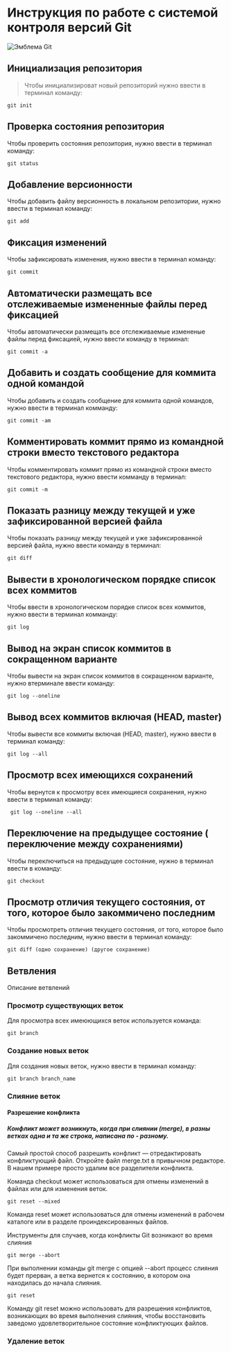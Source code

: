# **Инструкция по работе с системой контроля версий Git**

![Эмблема Git](git.jpg)

## Инициализация репозитория 

>Чтобы инициализироват новый репозиторий нужно ввести в терминал команду:

    git init

## Проверка состояния репозитория 

Чтобы проверить состояния репозитория, нужно ввести в терминал команду: 

    git status

## Добавление версионности 

Чтобы добавить файлу версионность в локальном репозитории, нужно ввести в терминал команду: 

    git add


## Фиксация изменений 

Чтобы зафиксировать изменения, нужно ввести в терминал команду:

    git commit

## Автоматически размещать все отслеживаемые измененные файлы перед фиксацией

Чтобы автоматически размещать все отслеживаемые измененые файлы перед фиксацией, нужно ввести команду в терминал: 

    git commit -a

## Добавить и создать сообщение для коммита одной командой

Чтобы добавить и создать сообщение для коммита одной командов, нужно ввести в терминал комманду:

    git commit -am

## Комментировать коммит прямо из командной строки вместо текстового редактора

Чтобы комментировать коммит прямо из командной строки вместо текстового редактора, нужно ввести комманду в терминал:

    git commit -m


## Показать разницу между текущей и уже зафиксированной версией файла

Чтобы показать разницу между текущей и уже зафиксированной версией файла, нужно ввести команду в терминал:

    git diff

## Вывести в хронологическом порядке список всех коммитов

Чтобы ввести в хронологическом порядке список всех коммитов, нужно ввести в терминал комманду:

    git log

## Вывод на экран список коммитов в сокращенном варианте

Чтобы вывести на экран список коммитов в сокращенном варианте, нужно втерминале ввести команду:

    git log --oneline
    
## Вывод всех коммитов включая (HEAD, master)

Чтобы вывести все коммиты включая (HEAD, master), нужно ввести в терминал команду:

    git log --all

## Просмотр всех имеющихся сохранений 

Чтобы вернутся к просмотру всех имеющиеся сохранения, нужно ввести в терминал команду:
    
     git log --oneline --all

## Переключение на предыдущее состояние ( переключение между сохранениями)

Чтобы переключиться на предыдущее состояние, нужно в терминал ввести в команду:

    git checkout

## Просмотр отличия текущего состояния, от того, которое было закоммичено последним  

Чтобы просмотреть отличия текущего состояния, от того, которое было закоммичено последним, нужно ввести в терминал команду:

    git diff (одно сохранение) (другое сохранение)

## Ветвления

Описание ветвлений

### Просмотр существующих веток 

Для просмотра всех имеюющихся веток используется команда: 

    git branch


### Создание новых веток 

Для создания новых веток, нужно ввести в терминал команду:

    git branch branch_name

### Слияние веток 

#### Разрешение конфликта

##### Конфликт может возникнуть, когда при слиянии (merge), в разны ветках одна и та же строка, написана по - разному.

Самый простой способ разрешить конфликт — отредактировать конфликтующий файл. Откройте файл merge.txt в привычном редакторе. В нашем примере просто удалим все разделители конфликта.

Команда checkout может использоваться для отмены изменений в файлах или для изменения веток.

    git reset --mixed

Команда reset может использоваться для отмены изменений в рабочем каталоге или в разделе проиндексированных файлов.

Инструменты для случаев, когда конфликты Git возникают во время слияния

    git merge --abort

При выполнении команды git merge с опцией --abort процесс слияния будет прерван, а ветка вернется к состоянию, в котором она находилась до начала слияния.

    git reset

Команду git reset можно использовать для разрешения конфликтов, возникающих во время выполнения слияния, чтобы восстановить заведомо удовлетворительное состояние конфликтующих файлов. 

### Удаление веток 


